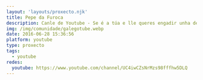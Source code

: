 ```yaml
---
layout: 'layouts/proxecto.njk'
title: Pepe da Furoca
description: Canle de Youtube - Se é a túa e lle queres engadir unha descripción e etiquetas, ponte en contacto con nós.
img: /img/comunidade/galegotube.webp
date: 2016-06-28 15:36:56
platform: youtube
type: proxecto
tags:
  - youtube
redes:
  youtube: https://www.youtube.com/channel/UC4iwCZsNrMzs98fffhw5DLQ
---
```


